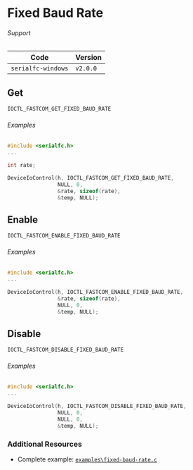 # Fixed Baud Rate


###### Support
| Code           | Version
| -------------- | --------
| `serialfc-windows` | `v2.0.0` 


## Get
```c
IOCTL_FASTCOM_GET_FIXED_BAUD_RATE
```

###### Examples
```c
#include <serialfc.h>
...

int rate;

DeviceIoControl(h, IOCTL_FASTCOM_GET_FIXED_BAUD_RATE, 
                NULL, 0, 
                &rate, sizeof(rate), 
                &temp, NULL);
```


## Enable
```c
IOCTL_FASTCOM_ENABLE_FIXED_BAUD_RATE
```

###### Examples
```c
#include <serialfc.h>
...

DeviceIoControl(h, IOCTL_FASTCOM_ENABLE_FIXED_BAUD_RATE, 
                &rate, sizeof(rate),
                NULL, 0, 
                &temp, NULL);
```


## Disable
```c
IOCTL_FASTCOM_DISABLE_FIXED_BAUD_RATE
```

###### Examples
```c
#include <serialfc.h>
...

DeviceIoControl(h, IOCTL_FASTCOM_DISABLE_FIXED_BAUD_RATE, 
                NULL, 0, 
                NULL, 0, 
                &temp, NULL);
```


### Additional Resources
- Complete example: [`examples\fixed-baud-rate.c`](https://github.com/commtech/serialfc-windows/blob/master/examples/fixed-baud-rate.c)
